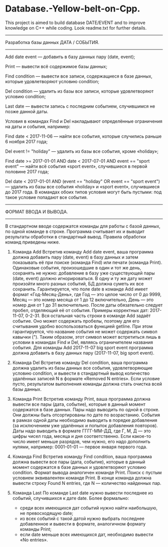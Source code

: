# Database.-Yellow-belt-on-Cpp.
This project is aimed to build database DATE/EVENT and to improve knowledge on C++ while coding. Look readme.txt for further details.

*************************************
Разработка базы данных ДАТА / СОБЫТИЯ.
*************************************

Add date event — добавить в базу данных пару (date, event);

Print — вывести всё содержимое базы данных;

Find condition — вывести все записи, содержащиеся в базе данных, которые удовлетворяют условию condition;

Del condition — удалить из базы все записи, которые удовлетворяют условию condition;

Last date — вывести запись с последним событием, случившимся не позже данной даты.

Условия в командах Find и Del накладывают определённые ограничения на даты и события, например:

Find date < 2017-11-06 — найти все события, которые случились раньше 6 ноября 2017 года;

Del event != "holiday" — удалить из базы все события, кроме «holiday»;

Find date >= 2017-01-01 AND date < 2017-07-01 AND event == "sport event" — найти всё события «sport event», случившиеся в первой половине 2017 года;

Del date < 2017-01-01 AND (event == "holiday" OR event == "sport event") — удалить из базы все события «holiday» и «sport event», случившиеся до 2017 года.
В командах обоих типов условия могут быть пустыми: под такое условие попадают все события.

**********************
ФОРМАТ ВВОДА И ВЫВОДА.
**********************

В стандартном вводе содержатся команды для работы с базой данных, по одной команде в строке. Программа считывает их и выводит результаты обработки в стандартный вывод.
Правила обработки команд приведены ниже.
1) Команда Add
Встретив команду Add date event, ваша программа должна добавить пару (date, event) в базу данных и затем показывать её при поиске (команда Find) или печати (команда Print).
Одинаковые события, произошедшие в один и тот же день, сохранять не нужно: добавление в базу уже существующей пары (date, event) должно игнорироваться. В одну и ту же дату может произойти много разных событий, БД должна суметь их все сохранить.
Гарантируется, что поле date в команде Add имеет формат «Год-Месяц-День», где Год — это целое число от 0 до 9999, Месяц — это номер месяца от 1 до 12 включительно, День — это номер дня от 1 до 31 включительно.
После даты обязательно следует пробел, отделяющий её от события. Примеры корректных дат: 2017-11-07, 0-2-31.
Вся остальная часть строки в команде Add задаёт событие. Оно может содержать пробелы, поэтому для его считывания удобно воспользоваться функцией getline. При этом гарантируется, что название события не может содержать символ кавычки (").
Таким образом, этот символ может встретиться лишь в условии в командах Find и Del, являясь ограничителем названия события.
Для команды Add 2017-11-07 big sport event программа должна добавить в базу данных пару (2017-11-07, big sport event).

2) Команда Del
Встретив команду Del condition, ваша программа должна удалить из базы данных все события, удовлетворяющие условию condition, и вывести в стандартный вывод количество удалённых записей N в формате «Removed N entries».
Если условие пусто, результатом выполнения команды должна стать очистка всей базы данных.

3) Команда Print
Встретив команду Print, ваша программа должна вывести все пары (дата, событие), которые в данный момент содержатся в базе данных. Пары надо выводить по одной в строке.
Они должны быть отсортированы по дате по возрастанию.
События в рамках одной даты необходимо выводить в порядке добавления (за исключением уже удалённых и попыток добавления повторов).
Даты надо выводить в формате ГГГГ-ММ-ДД, где Г, М, Д — это цифры чисел года, месяца и дня соответственно.
Если какое-то число имеет меньше разрядов, чем нужно, его надо дополнить нулями, например: 0001-01-01 — первое января первого года.

4) Команда Find
Встретив команду Find condition, ваша программа должна вывести все пары (дата, событие), которые в данный момент содержатся в базе данных и удовлетворяют условию condition. 
Формат вывода аналогичен команде Print. Поиск с пустым условием эквивалентен команде Print.
В конце команда должна вывести строку Found N entries, где N — количество найденных пар.

5) Команда Last
По команде Last date нужно вывести последнее из событий, случившихся к дате date. Более формально:
	- среди всех имеющихся дат событий нужно найти наибольшую, не превосходящую date;
	- из всех событий с такой датой нужно выбрать последнее добавленное и вывести в формате, аналогичном формату команды Print;
	- если date меньше всех имеющихся дат, необходимо вывести «No entries».
